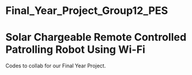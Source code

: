 # Final_Year_Project_Group12_PES

# Solar Chargeable Remote Controlled Patrolling Robot Using Wi-Fi

Codes to collab for our Final Year Project.
